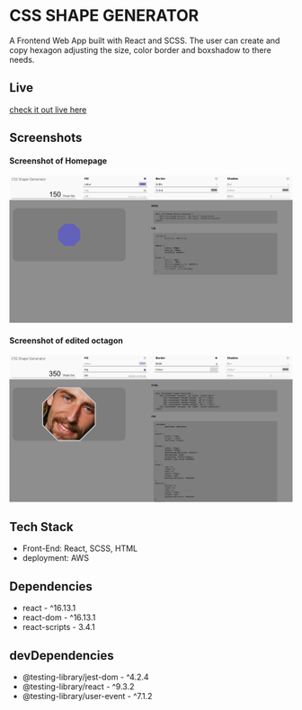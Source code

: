 # CSS SHAPE GENERATOR
A Frontend Web App built with React and SCSS. The user can create and copy hexagon adjusting the size, color border and boxshadow to there needs.


## Live
  [check it out live here](https://master.dljlz0zsl0fvf.amplifyapp.com/)

## Screenshots
#### Screenshot of Homepage
![`Screenshot of home page with unchanged oct`](docs/ssn1.png)
#### Screenshot of edited octagon
![`Screenshot of edited oct`](docs/ssn2.png)



## Tech Stack
* Front-End: React, SCSS, HTML
* deployment: AWS


## Dependencies
  * react - ^16.13.1
  * react-dom - ^16.13.1
  * react-scripts - 3.4.1


## devDependencies
  * @testing-library/jest-dom - ^4.2.4
  * @testing-library/react - ^9.3.2
  * @testing-library/user-event - ^7.1.2


